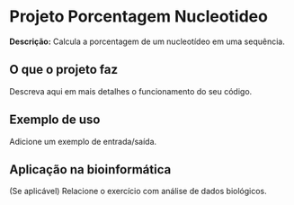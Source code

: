# Projeto Porcentagem Nucleotideo

**Descrição:** Calcula a porcentagem de um nucleotídeo em uma sequência.

## O que o projeto faz
Descreva aqui em mais detalhes o funcionamento do seu código.

## Exemplo de uso
Adicione um exemplo de entrada/saída.

## Aplicação na bioinformática
(Se aplicável) Relacione o exercício com análise de dados biológicos.
